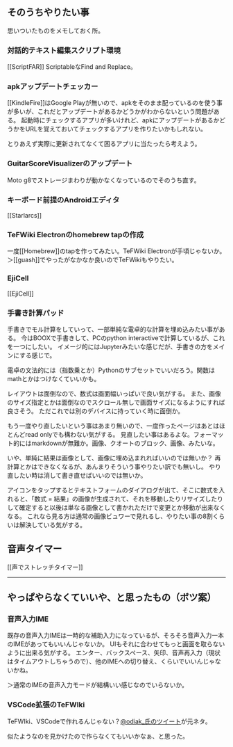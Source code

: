 ## そのうちやりたい事

思いついたものをメモしておく所。

### 対話的テキスト編集スクリプト環境

[[ScriptFAR]] ScriptableなFind and Replace。

### apkアップデートチェッカー

[[KindleFire]]はGoogle Playが無いので、apkをそのまま配っているのを使う事が多いが、これだとアップデートがあるかどうかがわからないという問題がある。
起動時にチェックするアプリが多いけれど、apkにアップデートがあるかどうかをURLを覚えておいてチェックするアプリを作りたいかもしれない。

とりあえず実際に更新されてなくて困るアプリに当たったら考えよう。

### GuitarScoreVisualizerのアップデート

Moto g8でストレージまわりが動かなくなっているのでそのうち直す。

### キーボード前提のAndroidエディタ

[[Starlarcs]]

### TeFWiki Electronのhomebrew tapの作成

一度[[Homebrew]]のtapを作ってみたい。TeFWiki Electronが手頃じゃないか。＞[[guash]]でやったがなかなか良いのでTeFWikiもやりたい。

### EjiCell

[[EjiCell]]

### 手書き計算パッド

手書きでモル計算をしていって、一部単純な電卓的な計算を埋め込みたい事がある。
今はBOOXで手書きして、PCのpython interactiveで計算しているが、これを一つにしたい。
イメージ的にはJupyterみたいな感じだが、手書きの方をメインにする感じで。

電卓の文法的には（指数乗とか）Pythonのサブセットでいいだろう。関数はmathとかはつけなくていいかも。

レイアウトは面倒なので、数式は画面幅いっぱいで良い気がする。
また、画像のサイズ指定とかは面倒なのでスクロール無しで画面サイズになるようにすれば良さそう。
ただこれでは別のデバイスに持っていく時に面倒か。

もう一度やり直したいという事はあまり無いので、一度作ったページはあとはほとんどread onlyでも構わない気がする。
見直したい事はあるよな。フォーマット的にはmarkdownが無難か。画像、クオートのブロック、画像、みたいな。

いや、単純に結果は画像として、画像に埋め込まれればいいのでは無いか？
再計算とかはできなくなるが、あんまりそういう事やりたい訳でも無いし。
やり直したい時は消して書き直せばいいのでは無いか。

アイコンをタップするとテキストフォームのダイアログが出て、そこに数式を入れると、「数式 = 結果」の画像が生成されて、それを移動したりリサイズしたりして確定すると以後は単なる画像として書かれただけで変更とか移動が出来なくなる。
これなら見る方は通常の画像ビュワーで見れるし、やりたい事の8割くらいは解決している気がする。

## 音声タイマー

[[声でストレッチタイマー]]


----

## やっぱやらなくていいや、と思ったもの（ボツ案）

### 音声入力IME

既存の音声入力IMEは一時的な補助入力になっているが、そろそろ音声入力一本のIMEがあってもいいんじゃないか。
UIもそれに合わせてもっと画面を取らないように出来る気がする。
エンター、バックスペース、矢印、音声再入力（現状はタイムアウトしちゃうので）、他のIMEへの切り替え、くらいでいいんじゃないかね。

＞通常のIMEの音声入力モードが結構いい感じなのでいらないか。


### VSCode拡張のTeFWIki

TeFWIki、VSCodeで作れるんじゃない？[@odiak_氏のツイート](https://twitter.com/odiak_/status/1466167604800733184)が元ネタ。

似たようなのを見かけたので作らなくてもいいかなぁ、と思った。